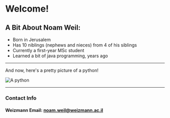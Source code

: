 # Welcome!

## A Bit About Noam Weil:


* Born in Jerusalem
* Has 10 niblings (nephews and nieces) from 4 of his siblings
* Currently a first-year MSc student
* Learned a bit of java programming, years ago

---

And now, here's a pretty picture of a python!  

![A python](https://cdn.britannica.com/57/159857-050-BEDD9461/python-ball.jpg)

***  
### Contact Info
#### Weizmann Email: [noam.weil@weizmann.ac.il](mailto:noam.weil@weizmann.ac.il)
